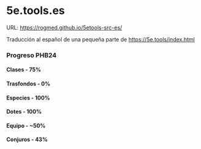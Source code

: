 # 5e.tools.es

URL: https://rogmed.github.io/5etools-src-es/

Traducción al español de una pequeña parte de https://5e.tools/index.html

### Progreso PHB24

#### Clases - 75%
#### Trasfondos - 0%
#### Especies - 100%
#### Dotes - 100%
#### Equipo - ~50%
#### Conjuros - 43%
